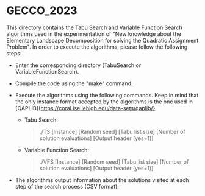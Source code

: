 # GECCO_2023

This directory contains the Tabu Search and Variable Function Search algorithms used in the experimentation of "New knowledge about the Elementary Landscape Decomposition for solving the Quadratic Assignment Problem". In order to execute the algorithms, please follow the following steps:

- Enter the corresponding directory (TabuSearch or VariableFunctionSearch).

- Compile the code using the "make" command.

- Execute the algorithms using the following commands. Keep in mind that the only instance format accepted by the algorithms is the one used in [QAPLIB]{https://coral.ise.lehigh.edu/data-sets/qaplib/}.

    - Tabu Search:
      > ./TS [Instance] [Random seed] [Tabu list size] [Number of solution evaluations] [Output header (yes=1)]

    - Variable Function Search:
      > ./VFS [Instance] [Random seed] [Tabu list size] [Number of solution evaluations] [Output header (yes=1)]

- The algorithms output information about the solutions visited at each step of the search process (CSV format).